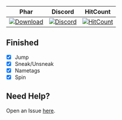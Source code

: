 | Phar | Discord | HitCount |
| :---: | :---: | :---: |
 [![Download](https://img.shields.io/badge/download-latest-blue.svg)](https://poggit.pmmp.io/ci/CLADevs/Bot) | [![Discord](https://camo.githubusercontent.com/455152269a0ed38255ed15e375084d4dd08e0c98/68747470733a2f2f696d672e736869656c64732e696f2f62616467652f636861742d6f6e253230646973636f72642d3732383944412e737667)](https://discord.gg/xEm5pcM) | [![HitCount](http://hits.dwyl.io/CLADevs/Bot.svg)](http://hits.dwyl.io/CLADevs/Bot)

## Finished
 - [x] Jump
 - [x] Sneak/Unsneak
 - [x] Nametags
 - [x] Spin

 ## Need Help?
  Open an Issue [here](https://github.com/CLADevs/Bot/issues/new).